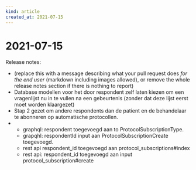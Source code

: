 ```yaml
---
kind: article
created_at: 2021-07-15
---
```


# 2021-07-15

Release notes:

* (replace this with a message describing what your pull request does *for the end user* (markdown including images allowed), or remove the whole release notes section if there is nothing to report)
* Database modellen voor het door respondent zelf laten kiezen om een vragenlijst nu in te vullen na een gebeurtenis (zonder dat deze lijst eerst moet worden klaargezet)
* Stap 2 gezet om andere respondents dan de patient en de behandelaar te abonneren op automatische protocollen.
* * graphql: respondent toegevoegd aan to ProtocolSubscriptionType.
  * grapqhl: respondentId input aan ProtocolSubscriptionCreate toegevoegd.
  * rest api respondent_id toegevoegd aan protocol_subscriptions#index
  * rest api: respondent_id toegevoegd aan input protocol_subscription#create
